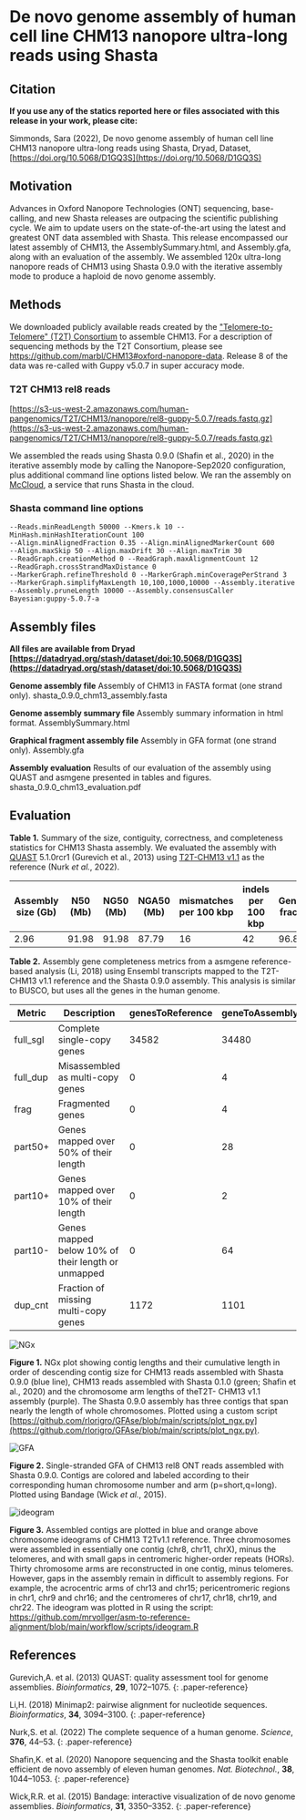 # De novo genome assembly of human cell line CHM13 nanopore ultra-long reads using Shasta

## Citation

**If you use any of the statics reported here or files associated with this release in your work, please cite:**

Simmonds, Sara (2022), De novo genome assembly of human cell line CHM13 nanopore ultra-long reads using Shasta, Dryad, Dataset, [https://doi.org/10.5068/D1GQ3S](https://doi.org/10.5068/D1GQ3S)

## Motivation

Advances in Oxford Nanopore Technologies (ONT) sequencing, base-calling, and new Shasta releases are outpacing the scientific publishing cycle. We aim to update users on the state-of-the-art using the latest and greatest ONT data assembled with Shasta. This release encompassed our latest assembly of CHM13, the AssemblySummary.html, and Assembly.gfa, along with an evaluation of the assembly. We assembled 120x ultra-long nanopore reads of CHM13 using Shasta 0.9.0 with the iterative assembly mode to produce a haploid de novo genome assembly.

## Methods

We downloaded publicly available reads created by the ["Telomere-to-Telomere" (T2T) Consortium](https://sites.google.com/ucsc.edu/t2tworkinggroup) to assemble CHM13. For a description of sequencing methods by the T2T Consortium, please see https://github.com/marbl/CHM13#oxford-nanopore-data. Release 8 of the data was re-called with Guppy v5.0.7 in super accuracy mode.

### T2T CHM13 rel8 reads

[https://s3-us-west-2.amazonaws.com/human-pangenomics/T2T/CHM13/nanopore/rel8-guppy-5.0.7/reads.fastq.gz](https://s3-us-west-2.amazonaws.com/human-pangenomics/T2T/CHM13/nanopore/rel8-guppy-5.0.7/reads.fastq.gz)

We assembled the reads using Shasta 0.9.0 (Shafin et al., 2020) in the iterative assembly mode by calling the Nanopore-Sep2020 configuration, plus additional command line options listed below. We ran the assembly on [McCloud](https://mccloud.czi.technology/), a service that runs Shasta in the cloud.

### Shasta command line options

    --Reads.minReadLength 50000 --Kmers.k 10 --MinHash.minHashIterationCount 100
    --Align.minAlignedFraction 0.35 --Align.minAlignedMarkerCount 600
    --Align.maxSkip 50 --Align.maxDrift 30 --Align.maxTrim 30
    --ReadGraph.creationMethod 0 --ReadGraph.maxAlignmentCount 12
    --ReadGraph.crossStrandMaxDistance 0
    --MarkerGraph.refineThreshold 0 --MarkerGraph.minCoveragePerStrand 3
    --MarkerGraph.simplifyMaxLength 10,100,1000,10000 --Assembly.iterative
    --Assembly.pruneLength 10000 --Assembly.consensusCaller Bayesian:guppy-5.0.7-a

## Assembly files

**All files are available from Dryad [https://datadryad.org/stash/dataset/doi:10.5068/D1GQ3S](https://datadryad.org/stash/dataset/doi:10.5068/D1GQ3S)**

**Genome assembly file**
Assembly of CHM13 in FASTA format (one strand only).
shasta_0.9.0_chm13_assembly.fasta

**Genome assembly summary file**
Assembly summary information in html format.
AssemblySummary.html

**Graphical fragment assembly file**
Assembly in GFA format (one strand only).
Assembly.gfa

**Assembly evaluation**
Results of our evaluation of the assembly using QUAST and asmgene presented in tables and figures.
shasta_0.9.0_chm13_evaluation.pdf

## Evaluation

**Table 1.** Summary of the size, contiguity, correctness, and completeness statistics for CHM13 Shasta assembly. We evaluated the assembly with [QUAST](http://quast.sourceforge.net/quast.html) 5.1.0rcr1 (Gurevich et al., 2013) using [T2T-CHM13 v1.1](https://www.ncbi.nlm.nih.gov/assembly/GCA_009914755.3/) as the reference (Nurk _et al._, 2022).

| Assembly size (Gb) | N50 (Mb) | NG50 (Mb) | NGA50 (Mb) | mismatches per 100 kbp | indels per 100 kbp | Genome fraction |
| ------------------ | -------- | --------- | ---------- | ---------------------- | ------------------ | --------------- |
| 2.96               | 91.98    | 91.98     | 87.79      | 16                     | 42                 | 96.84           |

**Table 2.** Assembly gene completeness metrics from a asmgene reference-based analysis (Li, 2018) using Ensembl transcripts mapped to the T2T-CHM13 v1.1 reference and the Shasta 0.9.0 assembly. This analysis is similar to BUSCO, but uses all the genes in the human genome.

| Metric   | Description                                        | genesToReference | geneToAssembly | Percent |
| -------- | -------------------------------------------------- | ---------------- | -------------- | ------- |
| full_sgl | Complete single-copy genes                         | 34582            | 34480          | 99.71%  |
| full_dup | Misassembled as multi-copy genes                   | 0                | 4              | 0.01%   |
| frag     | Fragmented genes                                   | 0                | 4              | 0.01%   |
| part50+  | Genes mapped over 50% of their length              | 0                | 28             | 0.08%   |
| part10+  | Genes mapped over 10% of their length              | 0                | 2              | 0.01%   |
| part10-  | Genes mapped below 10% of their length or unmapped | 0                | 64             | 0.19%   |
| dup_cnt  | Fraction of missing multi-copy genes               | 1172             | 1101           | 6.06%   |

![NGx](img/T2T_CHM13_rel8_ONT_UL/ngx.png)

**Figure 1.** NGx plot showing contig lengths and their cumulative length in order of descending contig size for CHM13 reads assembled with Shasta 0.9.0 (blue line), CHM13 reads assembled with Shasta 0.1.0 (green; Shafin et al., 2020) and the chromosome arm lengths of theT2T- CHM13 v1.1 assembly (purple). The Shasta 0.9.0 assembly has three contigs that span nearly the length of whole chromosomes. Plotted using a custom script [https://github.com/rlorigro/GFAse/blob/main/scripts/plot_ngx.py](https://github.com/rlorigro/GFAse/blob/main/scripts/plot_ngx.py).

![GFA](img/T2T_CHM13_rel8_ONT_UL/gfa.png)

**Figure 2.** Single-stranded GFA of CHM13 rel8 ONT reads assembled with Shasta 0.9.0. Contigs are colored and labeled according to their corresponding human chromosome number and arm (p=short,q=long). Plotted using Bandage (Wick _et al._, 2015).

![ideogram](img/T2T_CHM13_rel8_ONT_UL/ideogram.png)

**Figure 3.** Assembled contigs are plotted in blue and orange above chromosome ideograms of CHM13 T2Tv1.1 reference. Three chromosomes were assembled in essentially one contig (chr8, chr11, chrX), minus the telomeres, and with small gaps in centromeric higher-order repeats (HORs). Thirty chromosome arms are reconstructed in one contig, minus telomeres. However, gaps in the assembly remain in difficult to assembly regions. For example, the acrocentric arms of chr13 and chr15; pericentromeric regions in chr1, chr9 and chr16; and the centromeres of chr17, chr18, chr19, and chr22. The ideogram was plotted in R using the script: https://github.com/mrvollger/asm-to-reference-alignment/blob/main/workflow/scripts/ideogram.R

## References

Gurevich,A. et al. (2013) QUAST: quality assessment tool for genome assemblies. _Bioinformatics_, **29**, 1072–1075.
{: .paper-reference}

Li,H. (2018) Minimap2: pairwise alignment for nucleotide sequences. _Bioinformatics_, **34**, 3094–3100.
{: .paper-reference}

Nurk,S. et al. (2022) The complete sequence of a human genome. _Science_, **376**, 44–53.
{: .paper-reference}

Shafin,K. et al. (2020) Nanopore sequencing and the Shasta toolkit enable efficient de novo assembly of eleven human genomes. _Nat. Biotechnol._, **38**, 1044–1053.
{: .paper-reference}

Wick,R.R. et al. (2015) Bandage: interactive visualization of de novo genome assemblies. _Bioinformatics_, **31**, 3350–3352.
{: .paper-reference}
